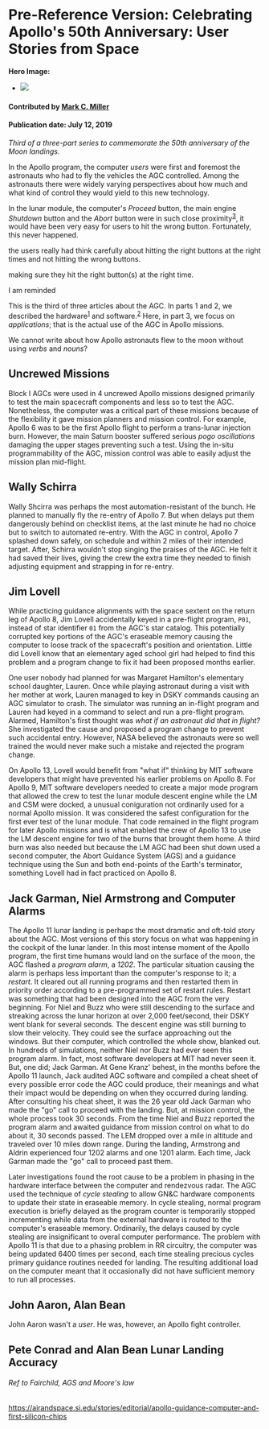 # Pre-Reference Version: Celebrating Apollo's 50th Anniversary: User Stories from Space

**Hero Image:**

 - <img src='https://github.com/betterscientificsoftware/images/raw/master/foo.jpg' />

#### Contributed by [Mark C. Miller](https://github.com/markcmiller86)
#### Publication date: July 12, 2019

*Third of a three-part series to commemorate the 50th anniversary of the Moon landings.*

In the Apollo program, the computer *users* were first and foremost the astronauts who
had to fly the vehicles the AGC controlled. Among the astronauts there were widely varying
perspectives about how much and what kind of control they would yield to this new technology.


In the lunar module, the computer's *Proceed*
button, the main engine *Shutdown* button and the *Abort* button were in such close
proximity<sup>[3]</sup>, it would have been very easy for users to hit the wrong button.
Fortunately, this never happened.


the users really had think carefully about hitting the right
buttons at the right times and not hitting the wrong buttons.

making sure they hit the right button(s) at the right time. 

I am reminded







This is the third of three articles about the AGC. In parts 1 and 2, we described the
hardware<sup>[1]</sup> and software.<sup>[2]</sup> Here, in part 3, we focus on *applications*;
that is the actual use of the AGC in Apollo missions.


We cannot write about how Apollo astronauts flew to the moon without using *verbs*
and *nouns*?

## Uncrewed Missions
Block I AGCs were used in 4 uncrewed Apollo missions designed primarily to test
the main spacecraft components and less so to test the AGC. Nonetheless, the computer was a
critical part of these missions because of the flexibility it gave mission planners and
mission control. For example, Apollo 6 was to be the first Apollo flight to perform
a trans-lunar injection burn. However, the main Saturn booster suffered serious
*pogo oscillations* damaging the upper stages preventing such a test. Using the in-situ
programmability of the AGC, mission control was able to easily adjust the mission plan
mid-flight.

## Wally Schirra

Wally Shcirra was perhaps the most automation-resistant of the bunch. He planned to manually
fly the re-entry of Apollo 7. But when delays put them dangerously behind on checklist items,
at the last minute he had no choice but to switch to automated re-entry. With the AGC in control,
Apollo 7 splashed down safely, on schedule and within 2 miles of their intended target. After,
Schirra wouldn't stop singing the praises of the AGC. He felt it had saved their lives, giving
the crew the extra time they needed to finish adjusting equipment and strapping in for re-entry.

## Jim Lovell
While practicing guidance alignments with the space sextent on the return leg of Apollo 8,
Jim Lovell accidentally keyed in a pre-flight program, `P01`, instead of star identifier
`01` from the AGC's star catalog. This potentially corrupted key portions of the AGC's
eraseable memory causing the computer to loose track of the spacecraft's position and
orientation. Little did Lovell know that an elementary aged school girl had helped to
find this problem and a program change to fix it had been proposed months earlier.

One user nobody had planned for was Margaret
Hamilton's elementary school daughter, Lauren. Once while playing astronaut during a visit
with her mother at work, Lauren managed to key in DSKY commands causing an AGC simulator
to crash. The simulator was running an in-flight program and Lauren had keyed in a command
to select and run a pre-flight program. Alarmed, Hamilton's first thought was
*what if an astronaut did that in flight?* She investigated the cause and proposed a program
change to prevent such accidental entry. However, NASA believed the astronauts were so well
trained the would never make such a mistake and rejected the program change. 

On Apollo 13, Lovell would benefit from "what if" thinking by MIT software developers that
might have prevented his earlier problems on Apollo 8. For Apollo 9, MIT software developers
needed to create a major mode program that allowed the crew to test the lunar module descent
engine while the LM and CSM were docked, a unusual coniguration not ordinarily used for a
normal Apollo mission. It was considered the safest configuration for the first ever test of
the lunar module. That code remained in the flight program for later Apollo missions and is
what enabled the crew of Apollo 13 to use the LM descent engine for two of the burns that
brought them home. A third burn was also needed but because the LM AGC had been shut down
used a second computer, the Abort Guidance System (AGS) and a guidance technique using the
Sun and both end-points of the Earth's terminator, something Lovell had in fact practiced
on Apollo 8.

## Jack Garman, Niel Armstrong and Computer Alarms
The Apollo 11 lunar landing is perhaps the most dramatic and oft-told story about the AGC.
Most versions of this story focus on what was happening in the cockpit of the lunar lander.
In this most intense moment of the Apollo program, the first time humans would land on the
surface of the moon, the AGC flashed a *program alarm*, a *1202*. The particular situation
causing the alarm is perhaps less important than the computer's response to it; a *restart*.
It cleared out all running programs and then restarted them in priority order according to
a pre-programmed set of restart rules. Restart was something that had been designed into
the AGC from the very beginning. For Niel and Buzz who were still descending to the surface
and streaking across the lunar horizon at over 2,000 feet/second, their DSKY went blank 
for several seconds. The descent engine was still burning to slow their velocity. They could
see the surface approaching out the windows. But their computer, which controlled the whole show,
blanked out. In hundreds of simulations, neither Niel nor Buzz had ever seen this program alarm.
In fact, most software developers at MIT had never seen it. But, one did; Jack Garman.
At Gene Kranz' behest, in the months before the Apollo 11 launch, Jack audited AGC software 
and compiled a cheat sheet of every possible error code the AGC could produce, their meanings and
what their impact would be depending on when they occurred during landing. After consulting his
cheat sheet, it was the 26 year old Jack Garman who made the "go" call to proceed with the landing.
But, at mission control, the whole process took 30 seconds.  From the time Niel
and Buzz reported the program alarm and awaited guidance from mission control on what to do
about it, 30 seconds passed. The LEM dropped over a mile in altitude and traveled over 10 miles
down range. During the landing, Armstrong and Aldrin experienced four 1202 alarms and one 1201
alarm. Each time, Jack Garman made the "go" call to proceed past them.

Later investigations found the root cause to be a problem in phasing in the hardware interface
between the computer and rendezvous radar. The AGC used the technique of *cycle stealing* to
allow GN&C hardware components to update their state in eraseable memory. In cycle stealing,
normal program execution is briefly delayed as the program counter is temporarily stopped
incrementing while data from the external hardware is routed to the computer's eraseable
memory. Ordinarily, the delays caused by cycle stealing are insignificant to overal computer
performance. The problem with Apollo 11 is that due to a phasing problem in RR circuitry,
the computer was being updated 6400 times per second, each time stealing precious cycles
primary guidance routines needed for landing. The resulting additional load on the computer
meant that it occasionally did not have sufficient memory to run all processes.

## John Aaron, Alan Bean 
John Aaron wasn't a *user*. He was, however, an Apollo fight controller.

## Pete Conrad and Alan Bean Lunar Landing Accuracy

###### Ref to Fairchild, AGS and Moore's law
https://airandspace.si.edu/stories/editorial/apollo-guidance-computer-and-first-silicon-chips


[1]: https://bssw.io/blog_posts/celebrating-apollo-s-50th-anniversary-when-100-flops-watt-was-a-giant-leap "AGC Blog Part 1 {}"
[2]: https://bssw.io/blog_posts/celebrating-apollo-s-50th-anniversary-the-oldest-code-on-github "AGC Blog Part 2 {}"
[3]: https://youtu.be/hCywOf0Czgg?t=1841 "Presentation by Dave Scott about the AGC {}"
[4]: https://www.ibiblio.org/apollo/hrst/archive/1033.pdf "AGC Restart System Design {}"


